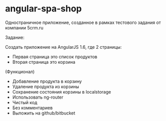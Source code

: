 # angular-spa-shop
Одностраничное приложение, созданное в рамках тестового задания от компании 5crm.ru

Задание:

Создать приложение на AngularJS 1.6, где 2 страницы:

- Первая страница это список продуктов
- Вторая страница это корзина

(Функционал)

- Добавление продукта в корзину
- Удаление продукта из корзины
- Сохранение состояния корзины в localstorage
- Использовать ng-router
- Чистый код
- Без комментариев
- Выложить на github/bitbucket
